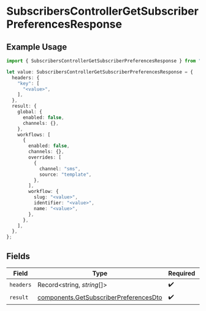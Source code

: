 # SubscribersControllerGetSubscriberPreferencesResponse

## Example Usage

```typescript
import { SubscribersControllerGetSubscriberPreferencesResponse } from "@novu/api/models/operations";

let value: SubscribersControllerGetSubscriberPreferencesResponse = {
  headers: {
    "key": [
      "<value>",
    ],
  },
  result: {
    global: {
      enabled: false,
      channels: {},
    },
    workflows: [
      {
        enabled: false,
        channels: {},
        overrides: [
          {
            channel: "sms",
            source: "template",
          },
        ],
        workflow: {
          slug: "<value>",
          identifier: "<value>",
          name: "<value>",
        },
      },
    ],
  },
};
```

## Fields

| Field                                                                                            | Type                                                                                             | Required                                                                                         | Description                                                                                      |
| ------------------------------------------------------------------------------------------------ | ------------------------------------------------------------------------------------------------ | ------------------------------------------------------------------------------------------------ | ------------------------------------------------------------------------------------------------ |
| `headers`                                                                                        | Record<string, *string*[]>                                                                       | :heavy_check_mark:                                                                               | N/A                                                                                              |
| `result`                                                                                         | [components.GetSubscriberPreferencesDto](../../models/components/getsubscriberpreferencesdto.md) | :heavy_check_mark:                                                                               | N/A                                                                                              |